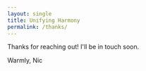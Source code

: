 ```yaml
---
layout: single
title: Unifying Harmony
permalink: /thanks/
---
```


Thanks for reaching out! I'll be in touch soon.

Warmly,
Nic

